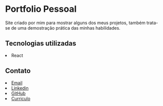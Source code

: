 # Portfolio Pessoal

Site criado por mim para mostrar alguns dos meus projetos, também trata-se de uma demostração prática das minhas habilidades.

## Tecnologias utilizadas

<li>React</li>

## Contato


<li><a href="mailto:rafaelmafortc@gmail.com" target="_blank" className='img-redesocial'> Email </a></li>
<li><a href="https://www.linkedin.com/in/rafael-mafort-c/" target="_blank" className='img-redesocial'> Linkedin </a></li>
<li><a href="https://github.com/raafamafort" target="_blank" className='img-redesocial'> GitHub </a></li>
<li><a href="https://drive.google.com/file/d/1sLlsuW1BCdsOgc0gth-WgdnuSOO2pl0Z/view?usp=sharing" target="_blank" className='img-redesocial'> Curriculo </a></li>